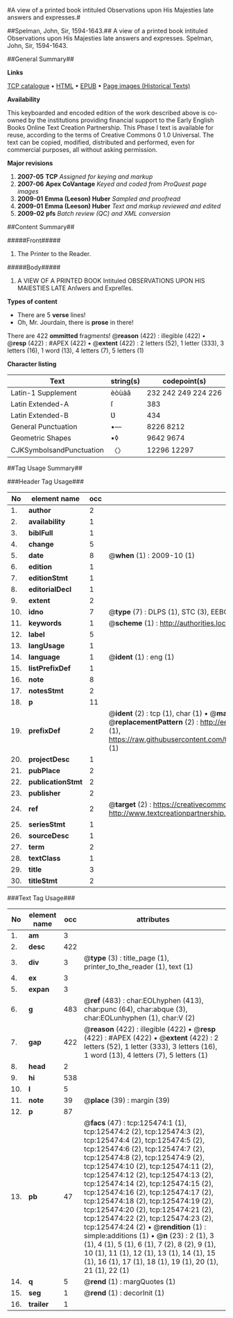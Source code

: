 #A view of a printed book intituled Observations upon His Majesties late answers and expresses.#

##Spelman, John, Sir, 1594-1643.##
A view of a printed book intituled Observations upon His Majesties late answers and expresses.
Spelman, John, Sir, 1594-1643.

##General Summary##

**Links**

[TCP catalogue](http://www.ota.ox.ac.uk/tcp/)  • 
[HTML](http://tei.it.ox.ac.uk/tcp/Texts-HTML/free/A93/A93661.html)  • 
[EPUB](http://tei.it.ox.ac.uk/tcp/Texts-EPUB/free/A93/A93661.epub) • 
[Page images (Historical Texts)](https://data.historicaltexts.jisc.ac.uk/view?pubId=eebo-99873027e&pageId=eebo-99873027e-125474-1)

**Availability**

This keyboarded and encoded edition of the
	       work described above is co-owned by the institutions
	       providing financial support to the Early English Books
	       Online Text Creation Partnership. This Phase I text is
	       available for reuse, according to the terms of Creative
	       Commons 0 1.0 Universal. The text can be copied,
	       modified, distributed and performed, even for
	       commercial purposes, all without asking permission.

**Major revisions**

1. __2007-05__ __TCP__ *Assigned for keying and markup*
1. __2007-06__ __Apex CoVantage__ *Keyed and coded from ProQuest page images*
1. __2009-01__ __Emma (Leeson) Huber__ *Sampled and proofread*
1. __2009-01__ __Emma (Leeson) Huber__ *Text and markup reviewed and edited*
1. __2009-02__ __pfs__ *Batch review (QC) and XML conversion*

##Content Summary##

#####Front#####

1. The Printer to the Reader.

#####Body#####

1. A VIEW OF A PRINTED BOOK Intituled OBSERVATIONS UPON HIS MAIESTIES LATE Anſwers and Expreſſes.

**Types of content**

  * There are 5 **verse** lines!
  * Oh, Mr. Jourdain, there is **prose** in there!

There are 422 **ommitted** fragments! 
 @__reason__ (422) : illegible (422)  •  @__resp__ (422) : #APEX (422)  •  @__extent__ (422) : 2 letters (52), 1 letter (333), 3 letters (16), 1 word (13), 4 letters (7), 5 letters (1)

**Character listing**


|Text|string(s)|codepoint(s)|
|---|---|---|
|Latin-1 Supplement|èòùàâ|232 242 249 224 226|
|Latin Extended-A|ſ|383|
|Latin Extended-B|Ʋ|434|
|General Punctuation|•—|8226 8212|
|Geometric Shapes|▪◊|9642 9674|
|CJKSymbolsandPunctuation|〈〉|12296 12297|

##Tag Usage Summary##

###Header Tag Usage###

|No|element name|occ|attributes|
|---|---|---|---|
|1.|__author__|2||
|2.|__availability__|1||
|3.|__biblFull__|1||
|4.|__change__|5||
|5.|__date__|8| @__when__ (1) : 2009-10 (1)|
|6.|__edition__|1||
|7.|__editionStmt__|1||
|8.|__editorialDecl__|1||
|9.|__extent__|2||
|10.|__idno__|7| @__type__ (7) : DLPS (1), STC (3), EEBO-CITATION (1), PROQUEST (1), VID (1)|
|11.|__keywords__|1| @__scheme__ (1) : http://authorities.loc.gov/ (1)|
|12.|__label__|5||
|13.|__langUsage__|1||
|14.|__language__|1| @__ident__ (1) : eng (1)|
|15.|__listPrefixDef__|1||
|16.|__note__|8||
|17.|__notesStmt__|2||
|18.|__p__|11||
|19.|__prefixDef__|2| @__ident__ (2) : tcp (1), char (1)  •  @__matchPattern__ (2) : ([0-9\-]+):([0-9IVX]+) (1), (.+) (1)  •  @__replacementPattern__ (2) : http://eebo.chadwyck.com/downloadtiff?vid=$1&page=$2 (1), https://raw.githubusercontent.com/textcreationpartnership/Texts/master/tcpchars.xml#$1 (1)|
|20.|__projectDesc__|1||
|21.|__pubPlace__|2||
|22.|__publicationStmt__|2||
|23.|__publisher__|2||
|24.|__ref__|2| @__target__ (2) : https://creativecommons.org/publicdomain/zero/1.0/ (1), http://www.textcreationpartnership.org/docs/. (1)|
|25.|__seriesStmt__|1||
|26.|__sourceDesc__|1||
|27.|__term__|2||
|28.|__textClass__|1||
|29.|__title__|3||
|30.|__titleStmt__|2||


###Text Tag Usage###

|No|element name|occ|attributes|
|---|---|---|---|
|1.|__am__|3||
|2.|__desc__|422||
|3.|__div__|3| @__type__ (3) : title_page (1), printer_to_the_reader (1), text (1)|
|4.|__ex__|3||
|5.|__expan__|3||
|6.|__g__|483| @__ref__ (483) : char:EOLhyphen (413), char:punc (64), char:abque (3), char:EOLunhyphen (1), char:V (2)|
|7.|__gap__|422| @__reason__ (422) : illegible (422)  •  @__resp__ (422) : #APEX (422)  •  @__extent__ (422) : 2 letters (52), 1 letter (333), 3 letters (16), 1 word (13), 4 letters (7), 5 letters (1)|
|8.|__head__|2||
|9.|__hi__|538||
|10.|__l__|5||
|11.|__note__|39| @__place__ (39) : margin (39)|
|12.|__p__|87||
|13.|__pb__|47| @__facs__ (47) : tcp:125474:1 (1), tcp:125474:2 (2), tcp:125474:3 (2), tcp:125474:4 (2), tcp:125474:5 (2), tcp:125474:6 (2), tcp:125474:7 (2), tcp:125474:8 (2), tcp:125474:9 (2), tcp:125474:10 (2), tcp:125474:11 (2), tcp:125474:12 (2), tcp:125474:13 (2), tcp:125474:14 (2), tcp:125474:15 (2), tcp:125474:16 (2), tcp:125474:17 (2), tcp:125474:18 (2), tcp:125474:19 (2), tcp:125474:20 (2), tcp:125474:21 (2), tcp:125474:22 (2), tcp:125474:23 (2), tcp:125474:24 (2)  •  @__rendition__ (1) : simple:additions (1)  •  @__n__ (23) : 2 (1), 3 (1), 4 (1), 5 (1), 6 (1), 7 (2), 8 (2), 9 (1), 10 (1), 11 (1), 12 (1), 13 (1), 14 (1), 15 (1), 16 (1), 17 (1), 18 (1), 19 (1), 20 (1), 21 (1), 22 (1)|
|14.|__q__|5| @__rend__ (1) : margQuotes (1)|
|15.|__seg__|1| @__rend__ (1) : decorInit (1)|
|16.|__trailer__|1||
